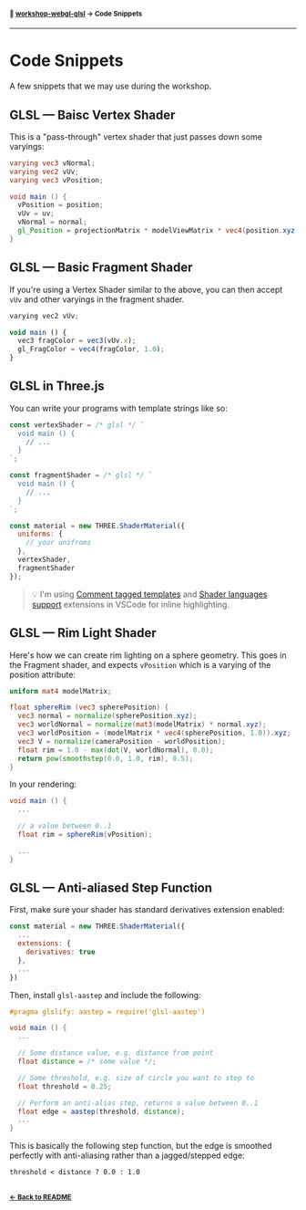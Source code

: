 #### <sup>:closed_book: [workshop-webgl-glsl](../README.md) → Code Snippets</sup>

---

# Code Snippets

A few snippets that we may use during the workshop.

## GLSL — Baisc Vertex Shader

This is a "pass-through" vertex shader that just passes down some varyings:

```glsl
varying vec3 vNormal;
varying vec2 vUv;
varying vec3 vPosition;

void main () {
  vPosition = position;
  vUv = uv;
  vNormal = normal;
  gl_Position = projectionMatrix * modelViewMatrix * vec4(position.xyz, 1.0);
}
```

## GLSL — Basic Fragment Shader

If you're using a Vertex Shader similar to the above, you can then accept `vUv` and other varyings in the fragment shader.

```js
varying vec2 vUv;

void main () {
  vec3 fragColor = vec3(vUv.x);
  gl_FragColor = vec4(fragColor, 1.0);
}
```

## GLSL in Three.js

You can write your programs with template strings like so:

```js
const vertexShader = /* glsl */ `
  void main () {
    // ...
  }
`;

const fragmentShader = /* glsl */ `
  void main () {
    // ...
  }
`;

const material = new THREE.ShaderMaterial({
  uniforms: {
    // your unifroms
  },
  vertexShader,
  fragmentShader
});
```

> :bulb: I'm using [Comment tagged templates](https://marketplace.visualstudio.com/items?itemName=bierner.comment-tagged-templates) and [Shader languages support](https://marketplace.visualstudio.com/items?itemName=slevesque.shader) extensions in VSCode for inline highlighting.

## GLSL — Rim Light Shader

Here's how we can create rim lighting on a sphere geometry. This goes in the Fragment shader, and expects `vPosition` which is a varying of the position attribute:

```glsl
uniform mat4 modelMatrix;

float sphereRim (vec3 spherePosition) {
  vec3 normal = normalize(spherePosition.xyz);
  vec3 worldNormal = normalize(mat3(modelMatrix) * normal.xyz);
  vec3 worldPosition = (modelMatrix * vec4(spherePosition, 1.0)).xyz;
  vec3 V = normalize(cameraPosition - worldPosition);
  float rim = 1.0 - max(dot(V, worldNormal), 0.0);
  return pow(smoothstep(0.0, 1.0, rim), 0.5);
}
```

In your rendering:

```glsl
void main () {
  ...

  // a value between 0..1
  float rim = sphereRim(vPosition);

  ...
}
```

## GLSL — Anti-aliased Step Function

First, make sure your shader has standard derivatives extension enabled:

```js
const material = new THREE.ShaderMaterial({
  ...
  extensions: {
    derivatives: true
  },
  ...
})
```

Then, install `glsl-aastep` and include the following:

```glsl
#pragma glslify: aastep = require('glsl-aastep')

void main () {
  ...

  // Some distance value, e.g. distance from point
  float distance = /* some value */;

  // Some threshold, e.g. size of circle you want to step to
  float threshold = 0.25;

  // Perform an anti-alias step, returns a value between 0..1
  float edge = aastep(threshold, distance);
  ...
}
```

This is basically the following step function, but the edge is smoothed perfectly with anti-aliasing rather than a jagged/stepped edge:

```
threshold < distance ? 0.0 : 1.0
```

## 

#### <sup>[← Back to README](../README.md)